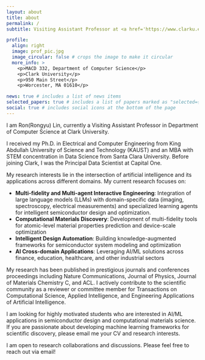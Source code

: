 ```yaml
---
layout: about
title: about
permalink: /
subtitle: Visiting Assistant Professor at <a href='https://www.clarku.edu/faculty/profiles/ron-lin/'>Department of Computer Science, Clark University</a>. ronlin@clarku.edu

profile:
  align: right
  image: prof_pic.jpg
  image_circular: false # crops the image to make it circular
  more_info: >
    <p>MACD 332, Department of Computer Science</p>
    <p>Clark University</p>
    <p>950 Main Street</p>
    <p>Worcester, MA 01610</p>

news: true # includes a list of news items
selected_papers: true # includes a list of papers marked as "selected={true}"
social: true # includes social icons at the bottom of the page
---
```


I am Ron(Rongyu) Lin, currently a Visiting Assistant Professor in Department of Computer Science at Clark University.

I received my Ph.D. in Electrical and Computer Engineering from King Abdullah University of Science and Technology (KAUST) and an MBA with STEM concentration in Data Science from Santa Clara University. Before joining Clark, I was the Principal Data Scientist at Capital One.

My research interests lie in the intersection of artificial intelligence and its applications across different domains. My current research focuses on:

- **Multi-fidelity and Multi-agent Interactive Engineering**: Integration of large language models (LLMs) with domain-specific data (imaging, spectroscopy, electrical measurements) and specialized learning agents for intelligent semiconductor design and optimization.
- **Computational Materials Discovery**: Development of multi-fidelity tools for atomic-level material properties prediction and device-scale optimization
- **Intelligent Design Automation**: Building knowledge-augmented frameworks for semiconductor system modeling and optimization
- **AI Cross-domain Applications**: Leveraging AI/ML solutions across finance, education, healthcare, and other industrial sectors

My research has been published in prestigious journals and conferences proceedings including Nature Communications, Journal of Physics, Journal of Materials Chemistry C, and ACL. I actively contribute to the scientific community as a reviewer or committee member for Transactions on Computational Science, Applied Intelligence, and Engineering Applications of Artificial Intelligence.

I am looking for highly motivated students who are interested in AI/ML applications in semiconductor design and computational materials science. If you are passionate about developing machine learning frameworks for scientific discovery, please email me your CV and research interests.

I am open to research collaborations and discussions. Please feel free to reach out via email!
